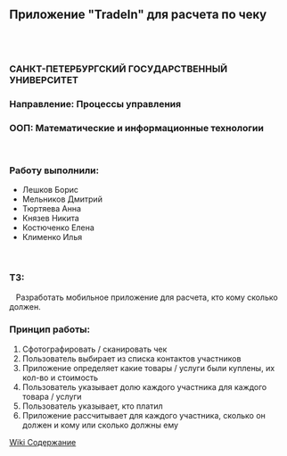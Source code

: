 ## Приложение "TradeIn" для расчета по чеку
<br><br>
### САНКТ-ПЕТЕРБУРГСКИЙ ГОСУДАРСТВЕННЫЙ УНИВЕРСИТЕТ
### Направление: Процессы управления
### ООП: Математические и информационные технологии
<br>

### Работу выполнили:

<ul>
  <li>Лешков Борис<br></li>
  <li>Мельников Дмитрий<br></li>
  <li>Тюртяева Анна<br></li>
  <li>Князев Никита<br></li>
  <li>Костюченко Елена<br></li>
  <li>Клименко Илья<br></li>
</ul>
<br>

### ТЗ:
&nbsp;&nbsp; Разработать мобильное приложение для расчета, кто кому сколько должен.


### Принцип работы:
<ol>
 <li>Сфотографировать / сканировать чек</li>
 <li>Пользователь выбирает из списка контактов участников</li>
 <li>Приложение определяет какие товары / услуги были куплены, их кол-во и стоимость</li>
 <li>Пользователь указывает долю каждого участника для каждого товара / услуги</li>
 <li>Пользователь указывает, кто платил</li>
 <li>Приложение рассчитывает для каждого участника, сколько он должен и кому или сколько должны ему</li>
</ol>

[Wiki Содержание](https://github.com/BagzzBunny/ploti_za_pivo/wiki)
